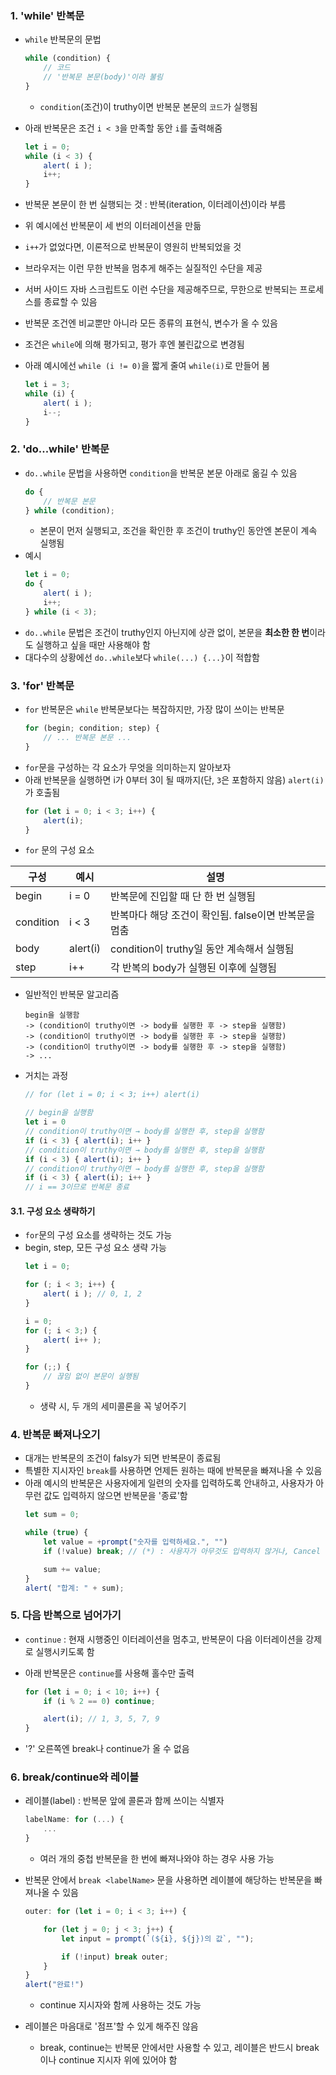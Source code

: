 ### 1. 'while' 반복문
- `while` 반복문의 문법
    ``` javascript
    while (condition) {
        // 코드
        // '반복문 본문(body)'이라 불림
    }
    ```
    - `condition`(조건)이 truthy이면 반복문 본문의 `코드`가 실행됨
- 아래 반복문은 조건 `i < 3`을 만족할 동안 `i`를 출력해줌
    ``` javascript
    let i = 0;
    while (i < 3) {
        alert( i );
        i++;
    }
    ```

- 반복문 본문이 한 번 실행되는 것 : 반복(iteration, 이터레이션)이라 부름
- 위 예시에선 반복문이 세 번의 이터레이션을 만듦
- `i++`가 없었다면, 이론적으로 반복문이 영원히 반복되었을 것
- 브라우저는 이런 무한 반복을 멈추게 해주는 실질적인 수단을 제공
- 서버 사이드 자바 스크립트도 이런 수단을 제공해주므로, 무한으로 반복되는 프로세스를 종료할 수 있음
- 반복문 조건엔 비교뿐만 아니라 모든 종류의 표현식, 변수가 올 수 있음
- 조건은 `while`에 의해 평가되고, 평가 후엔 불린값으로 변경됨
- 아래 예시에선 `while (i != 0)`을 짧게 줄여 `while(i)`로 만들어 봄
    ``` javascript
    let i = 3;
    while (i) {
        alert( i );
        i--;
    }
    ```
### 2. 'do...while' 반복문
- `do..while` 문법을 사용하면 `condition`을 반복문 본문 아래로 옮길 수 있음
    ``` javascript
    do {
        // 반복문 본문
    } while (condition);
    ```
    - 본문이 먼저 실행되고, 조건을 확인한 후 조건이 truthy인 동안엔 본문이 계속 실행됨
- 예시
    ``` javascript
    let i = 0;
    do {
        alert( i );
        i++;
    } while (i < 3);
    ```
- `do..while` 문법은 조건이 truthy인지 아닌지에 상관 없이, 본문을 **최소한 한 번**이라도 실행하고 싶을 때만 사용해야 함
- 대다수의 상황에선 `do..while`보다 `while(...) {...}`이 적합함

### 3. 'for' 반복문
- `for` 반복문은 `while` 반복문보다는 복잡하지만, 가장 많이 쓰이는 반복문
    ``` javascript
    for (begin; condition; step) {
        // ... 반복문 본문 ...
    }
    ```
- `for`문을 구성하는 각 요소가 무엇을 의미하는지 알아보자
- 아래 반복문을 실행하면 i가 0부터 3이 될 때까지(단, `3`은 포함하지 않음) `alert(i)`가 호출됨
    ``` javascript
    for (let i = 0; i < 3; i++) {
        alert(i);
    }
    ```
- `for` 문의 구성 요소

| 구성 | 예시 | 설명 |
| --- | --- | --- |
| begin | i = 0 | 반복문에 진입할 때 단 한 번 실행됨 |
| condition | i < 3 | 반복마다 해당 조건이 확인됨. false이면 반복문을 멈춤 |
| body | alert(i) | condition이 truthy일 동안 계속해서 실행됨 |
| step | i++ | 각 반복의 body가 실행된 이후에 실행됨 |

- 일반적인 반복문 알고리즘
    ```
    begin을 실행함
    -> (condition이 truthy이면 -> body를 실행한 후 -> step을 실행함)
    -> (condition이 truthy이면 -> body를 실행한 후 -> step을 실행함)
    -> (condition이 truthy이면 -> body를 실행한 후 -> step을 실행함)
    -> ...
    ```

- 거치는 과정
    ``` javascript
    // for (let i = 0; i < 3; i++) alert(i)

    // begin을 실행함
    let i = 0
    // condition이 truthy이면 → body를 실행한 후, step을 실행함
    if (i < 3) { alert(i); i++ }
    // condition이 truthy이면 → body를 실행한 후, step을 실행함
    if (i < 3) { alert(i); i++ }
    // condition이 truthy이면 → body를 실행한 후, step을 실행함
    if (i < 3) { alert(i); i++ }
    // i == 3이므로 반복문 종료
    ```

#### 3.1. 구성 요소 생략하기
- `for`문의 구성 요소를 생략하는 것도 가능
- begin, step, 모든 구성 요소 생략 가능
    ``` javascript
    let i = 0;

    for (; i < 3; i++) {
        alert( i ); // 0, 1, 2
    }

    i = 0;
    for (; i < 3;) {
        alert( i++ );
    }

    for (;;) {
        // 끊임 없이 본문이 실행됨
    }
    ```
    - 생략 시, 두 개의 세미콜론을 꼭 넣어주기

### 4. 반복문 빠져나오기
- 대개는 반복문의 조건이 falsy가 되면 반복문이 종료됨
- 특별한 지시자인 `break`를 사용하면 언제든 원하는 때에 반복문을 빠져나올 수 있음
- 아래 예시의 반복문은 사용자에게 일련의 숫자를 입력하도록 안내하고, 사용자가 아무런 값도 입력하지 않으면 반복문을 '종료'함
    ``` javascript
    let sum = 0;

    while (true) {
        let value = +prompt("숫자를 입력하세요.", "")
        if (!value) break; // (*) : 사용자가 아무것도 입력하지 않거나, Cancel 버튼을 눌렀을 때 활성화됨

        sum += value;
    }
    alert( "합계: " + sum);
    ```

### 5. 다음 반복으로 넘어가기
- `continue` : 현재 시행중인 이터레이션을 멈추고, 반복문이 다음 이터레이션을 강제로 실행시키도록 함
- 아래 반복문은 `continue`를 사용해 홀수만 출력
    ``` javascript
    for (let i = 0; i < 10; i++) {
        if (i % 2 == 0) continue;

        alert(i); // 1, 3, 5, 7, 9
    }
    ```

- '?' 오른쪽엔 break나 continue가 올 수 없음

### 6. break/continue와 레이블
- 레이블(label) : 반복문 앞에 콜론과 함께 쓰이는 식별자
    ``` javascript
    labelName: for (...) {
        ...
    }
    ```
    - 여러 개의 중첩 반복문을 한 번에 빠져나와야 하는 경우 사용 가능

- 반복문 안에서 `break <labelName>` 문을 사용하면 레이블에 해당하는 반복문을 빠져나올 수 있음
    ``` javascript
    outer: for (let i = 0; i < 3; i++) {

        for (let j = 0; j < 3; j++) {
            let input = prompt(`(${i}, ${j})의 값`, "");

            if (!input) break outer;
        }
    }
    alert("완료!")
    ```
    -  continue 지시자와 함께 사용하는 것도 가능

- 레이블은 마음대로 '점프'할 수 있게 해주진 않음
    - break, continue는 반복문 안에서만 사용할 수 있고, 레이블은 반드시 break이나 continue 지시자 위에 있어야 함